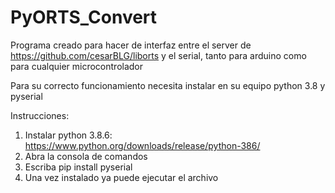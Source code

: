# PyORTS_Convert

Programa creado para hacer de interfaz entre el server de https://github.com/cesarBLG/liborts y el serial, tanto para arduino como para cualquier microcontrolador

Para su correcto funcionamiento necesita instalar en su equipo python 3.8 y pyserial

Instrucciones:

1. Instalar python 3.8.6: https://www.python.org/downloads/release/python-386/
2. Abra la consola de comandos
3. Escriba pip install pyserial
4. Una vez instalado ya puede ejecutar el archivo
